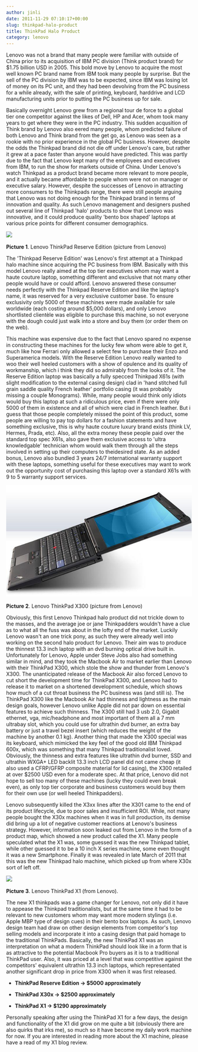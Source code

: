 ```yaml
---
author: jinli
date: 2011-11-29 07:10:17+00:00
slug: thinkpad-halo-product
title: ThinkPad Halo Product
category: lenovo
---
```

Lenovo was not a brand that many people were familiar with outside of China prior to its acquisition of IBM PC division (Think product brand) for $1.75 billion USD in 2005. This bold move by Lenovo to acquire the most well known PC brand name from IBM took many people by surprise. But the sell of the PC division by IBM was to be expected, since IBM was losing lot of money on its PC unit, and they had been devolving from the PC business for a while already, with the sale of printing, keyboard, harddrive and LCD manufacturing units prior to putting the PC business up for sale.

Basically overnight Lenovo grew from a regional tour de force to a global tier one competitor against the likes of Dell, HP and Acer, whom took many years to get where they were in the PC industry. This sudden acqusition of Think brand by Lenovo also eered many people, whom predicted failure of both Lenovo and Think brand from the get go, as Lenovo was seen as a rookie with no prior experience in the global PC business. However, despite the odds the Thinkpad brand did not die off under Lenovo's care, but rather it grew at a pace faster than anyone would have predicted. This was partly due to the fact that Lenovo kept many of the employees and executives from IBM, to run the show for markets outside of China. Under Lenovo's watch Thinkpad as a product brand became more relevant to more people, and it actually became affordable to people whom were not on manager or executive salary. However, despite the successes of Lenovo in attracting more consumers to the Thinkpads range, there were still people arguing that Lenovo was not doing enough for the Thinkpad brand in terms of innovation and quality. As such Lenovo management and designers pushed out several line of Thinkpad 'halo' products to show that Lenovo was innovative, and it could produce quality 'bento box shaped' laptops at various price points for different consumer demographics.

[![](http://thinkorama.files.wordpress.com/2011/08/hgg_lenovothinkpad.jpg)](http://thinkorama.files.wordpress.com/2011/08/hgg_lenovothinkpad.jpg)

**Picture 1**. Lenovo ThinkPad Reserve Edition (picture from Lenovo)

The 'Thinkpad Reserve Edition' was Lenovo's first attempt at a Thinkpad halo machine since acquiring the PC business from IBM. Basically with this model Lenovo really aimed at the top tier executives whom may want a haute couture laptop, something different and exclusive that not many other people would have or could afford. Lenovo answered these consumer needs perfectly with the Thinkpad Reserve Edition and like the laptop's name, it was reserved for a very exclusive customer base. To ensure exclusivity only 5000 of these machines were made available for sale worldwide (each costing around $5,000 dollars), and only Lenovo shortlisted clientèle was eligible to purchase this machine, so not everyone with the dough could just walk into a store and buy them (or order them on the web).

This machine was expensive due to the fact that Lenovo spared no expense in constructing these machines for the lucky few whom were able to get it, much like how Ferrari only allowed a select few to purchase their Enzo and Superamerica models. With the Reserve Edition Lenovo really wanted to woo their well heeled customers with a show of opulence and its quality of workmanship, which i think they did so admirably from the looks of it. The Reserve Edition laptop was basically a fully specced Thinkpad X61s (with slight modification to the external casing design) clad in 'hand stitched full grain saddle quality French leather' portfolio casing (it was probably missing a couple Monograms). While, many people would think only idiots would buy this laptop at such a ridiculous price, even if there were only 5000 of them in existence and all of which were clad in French leather. But i guess that those people completely missed the point of this product, some people are willing to pay top dollars for a fashion statements and have something exclusive, this is why haute couture luxury brand exists (think LV, Hermes, Prada, etc). Also, all the extra money these people paid over the standard top spec X61s, also gave them exclusive access to 'ultra knowledgable' technician whom would walk them through all the steps involved in setting up their computers to theidesired state. As an added bonus, Lenovo also bundled 3 years 24/7 international warranty support with these laptops, something useful for these executives may want to work out the opportunity cost of purchasing this laptop over a standard X61s with 9 to 5 warranty support services.

[![](/assets/img/posts/thinkscopes/2014/11/x301.jpg)](/assets/img/posts/thinkscopes/2014/11/x301.jpg)

**Picture 2**. Lenovo ThinkPad X300 (picture from Lenovo)

Obviously, this first Lenovo Thinkpad halo product did not trickle down to the masses, and the average joe or jane Thinkpadders wouldn't have a clue as to what all the fuss was about in the lofty end of the market. Luckily Lenovo wasn't an one trick pony, as such they were already well into working on the second halo product for Lenovo. Their aim was to produce the thinnest 13.3 inch laptop with an dvd burning optical drive built in. Unfortunately for Lenovo, Apple under Steve Jobs also had something similar in mind, and they took the Macbook Air to market earlier than Lenovo with their ThinkPad X300, which stole the show and thunder from Lenovo's X300. The unanticipated release of the Macbook Air also forced Lenovo to cut short the development time for ThinkPad X300, and Lenovo had to release it to market on a shortened development schedule, which shows how much of a cut throat business the PC business was (and still is). The ThinkPad X300 like the Macbook Air had thinness and lightness as the main design goals, however Lenovo unlike Apple did not par down on essential features to achieve such thinness. The X300 still had 3 usb 2.0, Gigabit ethernet, vga, mic/headphone and most important of them all a 7 mm ultrabay slot, which you could use for ultrathin dvd burner, an extra bay battery or just a travel bezel insert (which reduces the weight of the machine by another 0.1 kg). Another thing that made the X300 special was its keyboard, which mimicked the key feel of the good old IBM Thinkpad 600x, which was something that many Thinkpad traditionalist loved. Obviously, the thinness and extra features like ultrathin dvd burner, SSD and ultrathin WXGA+ LED backlit 13.3 inch LCD panel did not came cheap (it also used a CFRP/GFRP composite material for lid casing), the X300 retailed at over $2500 USD even for a moderate spec. At that price, Lenovo did not hope to sell too many of these machines (lucky they could even break even), as only top tier corporate and business customers would buy them for their own use (or well heeled Thinkpadders).

Lenovo subsequently killed the X3xx lines after the X301 came to the end of its product lifecycle, due to poor sales and insufficient ROI. While, not many people bought the X30x machines when it was in full production, its demise did bring up a lot of negative customer reactions at Lenovo's business strategy. However, information soon leaked out from Lenovo in the form of a product map, which showed a new product called the X1. Many people speculated what the X1 was, some guessed it was the new Thinkpad tablet, while other guessed it to be a 10 inch X series machine, some even thought it was a new Smartphone. Finally it was revealed in late March of 2011 that this was the new Thinkpad halo machine, which picked up from where X30x sort of left off.

[![](/assets/img/posts/thinkscopes/2011/11/lenovo_thinkpad-x1.jpg)](/assets/img/posts/thinkscopes/2011/11/lenovo_thinkpad-x1.jpg)

**Picture 3**. Lenovo ThinkPad X1 (from Lenovo).

The new X1 thinkpads was a game changer for Lenovo, not only did it have to appease the Thinkpad traditionalists, but at the same time it had to be relevant to new customers whom may want more modern stylings (i.e. Apple MBP type of design cues) in their bento box laptops. As such, Lenovo design team had draw on other design elements from competitor's top selling models and incorporate it into a casing design that paid homage to the traditional ThinkPads. Basically, the new ThinkPad X1 was an interpretation on what a modern ThinkPad should look like in a form that is as attractive to the potential Macbook Pro buyers as it is to a traditional ThinkPad user. Also, it was priced at a level that was competitive against the competitors' equivalent ultrathin 13.3 inch laptops, which representated another significant drop in price from X300 when it was first released.



  * **ThinkPad Reserve Edition -> $5000 approximately**

  * **ThinkPad X30x -> $2500 approximately**

  * **ThinkPad X1 -> $1290 approximately**


Personally speaking after using the ThinkPad X1 for a few days, the design and functionality of the X1 did grow on me quite a bit (obviously there are also quirks that irks me), so much so it have become my daily work machine for now. If you are interested in reading more about the X1 machine, please have a read of my X1 blog review.
